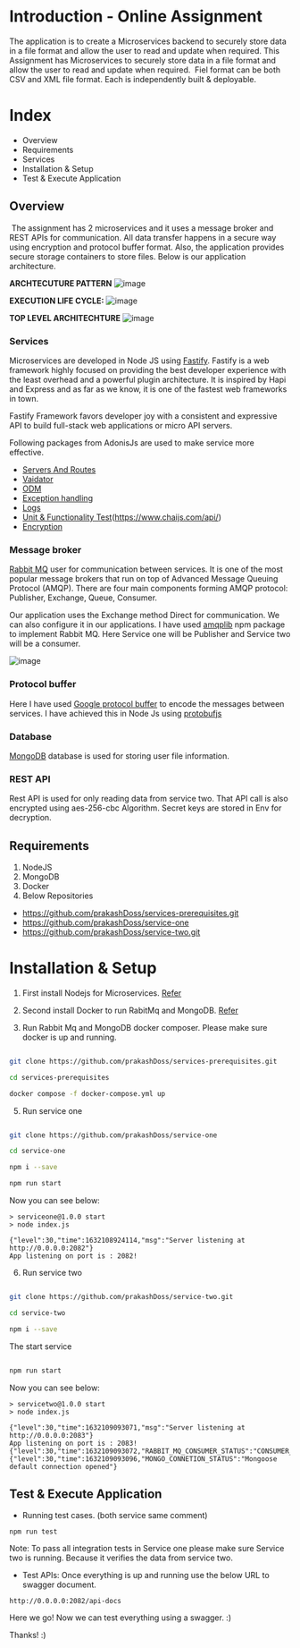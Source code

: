 # Introduction - Online Assignment

The application is to create a Microservices backend to securely store data in a file format and allow the user to read and update when required.
This Assignment has Microservices to securely store data in a file format and allow the user to read and update when required.  Fiel format can be both CSV and XML file format. Each is independently built & deployable.


# Index
* Overview
* Requirements
* Services
* Installation & Setup
* Test & Execute Application

## Overview

 The assignment has 2 microservices and it uses a message broker and REST APIs for communication. All data transfer happens in a secure way using encryption and protocol buffer format. Also, the application provides secure storage containers to store files. Below is our application architecture.  

**ARCHTECUTURE PATTERN**
![image](https://user-images.githubusercontent.com/78136945/133961010-a1faa2d9-9ebe-4ed6-ba43-628b4f85ba27.png)

**EXECUTION LIFE CYCLE:**
![image](https://user-images.githubusercontent.com/78136945/133961043-deeb3a5b-b8ff-4971-b434-3bad10ad4edb.png)

**TOP LEVEL ARCHITECHTURE**
![image](https://user-images.githubusercontent.com/78136945/133961098-6596af6f-a927-4863-9967-6d7a3a577fd7.png)

### Services

Microservices are developed in Node JS using [ Fastify](https://www.fastify.io/docs/latest/). Fastify is a web framework highly focused on providing the best developer experience with the least overhead and a powerful plugin architecture. It is inspired by Hapi and Express and as far as we know, it is one of the fastest web frameworks in town.

Fastify Framework favors developer joy with a consistent and expressive API to build full-stack web applications or micro API servers.

Following packages from AdonisJs are used to make service more effective. 
- [Servers And Routes](https://www.fastify.io/docs/latest/)
- [Vaidator](https://www.fastify.io/docs/latest/Validation-and-Serialization)
- [ODM](https://mongoosejs.com/docs/guide.html)
- [Exception handling](https://nodejs.org/en/knowledge/errors/what-is-try-catch/)
- [Logs](https://www.fastify.io/docs/latest/Logging)
- [Unit & Functionality Test](https://mochajs.org/ )(https://www.chaijs.com/api/)
- [Encryption](https://www.npmjs.com/package/crypto-js)

### Message broker

[Rabbit MQ](https://www.rabbitmq.com/) user for communication between services. It is one of the most popular message brokers that run on top of Advanced Message Queuing Protocol (AMQP). There are four main components forming AMQP protocol: Publisher, Exchange, Queue, Consumer. 

Our application uses the Exchange method Direct for communication. We can also configure it in our applications. I have used [amqplib]() npm package to implement Rabbit MQ. Here Service one will be Publisher and Service two will be a consumer. 

![image](https://user-images.githubusercontent.com/78136945/133960121-2cf7425f-2a0e-4860-b56e-d08b2b951254.png)

### Protocol buffer

Here I have used [Google protocol buffer](https://developers.google.com/protocol-buffers) to encode the messages between services. I have achieved this in Node Js using [protobufjs](https://www.npmjs.com/package/protobufjs)

### Database

[MongoDB](https://docs.mongodb.com/manual/installation/) database is used for storing user file information. 

### REST API
Rest API is used for only reading data from service two. That API call is also encrypted using aes-256-cbc Algorithm. Secret keys are stored in Env for decryption.

## Requirements

1. NodeJS
2. MongoDB
3. Docker
4. Below Repositories 

- https://github.com/prakashDoss/services-prerequisites.git
- https://github.com/prakashDoss/service-one
- https://github.com/prakashDoss/service-two.git

# Installation & Setup

1. First install Nodejs for Microservices. [Refer](https://docs.npmjs.com/downloading-and-installing-node-js-and-npm) 

2. Second install Docker to run RabitMq and MongoDB. [Refer](https://docs.docker.com/engine/install/)
 
3. Run Rabbit Mq and MongoDB docker composer. Please make sure docker is up and running.

```bash

git clone https://github.com/prakashDoss/services-prerequisites.git

cd services-prerequisites

docker compose -f docker-compose.yml up

```

5. Run service one

```bash

git clone https://github.com/prakashDoss/service-one

cd service-one

npm i --save

npm run start

```

Now you can see below:

```
> serviceone@1.0.0 start
> node index.js

{"level":30,"time":1632108924114,"msg":"Server listening at http://0.0.0.0:2082"}
App listening on port is : 2082!

```

6. Run service two

```bash

git clone https://github.com/prakashDoss/service-two.git

cd service-two

npm i --save

```

The start service

```bash

npm run start

```

Now you can see below:

```
> servicetwo@1.0.0 start
> node index.js

{"level":30,"time":1632109093071,"msg":"Server listening at http://0.0.0.0:2083"}
App listening on port is : 2083!
{"level":30,"time":1632109093072,"RABBIT_MQ_CONSUMER_STATUS":"CONSUMER_STARTED"}
{"level":30,"time":1632109093096,"MONGO_CONNETION_STATUS":"Mongoose default connection opened"}

```

## Test & Execute Application

- Running test cases. (both service same comment)

```
npm run test

```
Note: To pass all integration tests in Service one please make sure Service two is running. Because it verifies the data from service two. 

- Test APIs: Once everything is up and running use the below URL to swagger document.

```
http://0.0.0.0:2082/api-docs
````
Here we go! Now we can test everything using a swagger. :)

Thanks! :)
